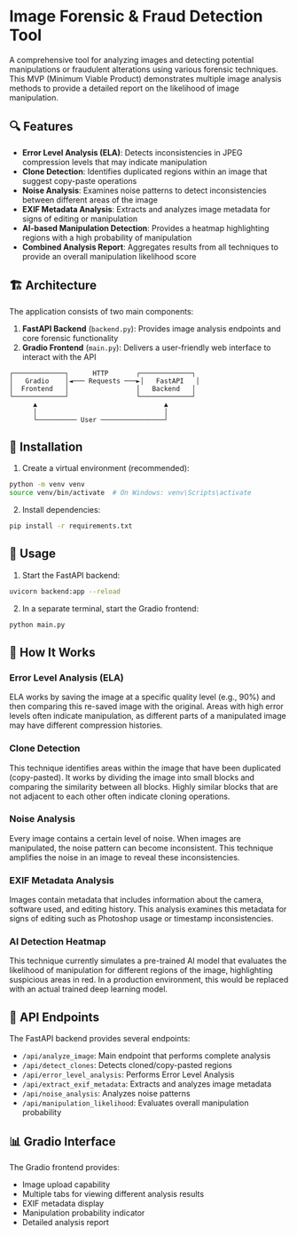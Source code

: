 # Image Forensic & Fraud Detection Tool

A comprehensive tool for analyzing images and detecting potential manipulations or fraudulent alterations using various forensic techniques. This MVP (Minimum Viable Product) demonstrates multiple image analysis methods to provide a detailed report on the likelihood of image manipulation.

## 🔍 Features

- **Error Level Analysis (ELA)**: Detects inconsistencies in JPEG compression levels that may indicate manipulation
- **Clone Detection**: Identifies duplicated regions within an image that suggest copy-paste operations
- **Noise Analysis**: Examines noise patterns to detect inconsistencies between different areas of the image
- **EXIF Metadata Analysis**: Extracts and analyzes image metadata for signs of editing or manipulation
- **AI-based Manipulation Detection**: Provides a heatmap highlighting regions with a high probability of manipulation
- **Combined Analysis Report**: Aggregates results from all techniques to provide an overall manipulation likelihood score

## 🏗️ Architecture

The application consists of two main components:

1. **FastAPI Backend** (`backend.py`): Provides image analysis endpoints and core forensic functionality
2. **Gradio Frontend** (`main.py`): Delivers a user-friendly web interface to interact with the API

```
┌─────────────┐      HTTP       ┌─────────────┐
│   Gradio    │◄─── Requests ───►│   FastAPI   │
│  Frontend   │                 │   Backend   │
└─────────────┘                 └─────────────┘
      ▲                                ▲
      │                                │
      └────────── User ────────────────┘
```

## 🚀 Installation



1. Create a virtual environment (recommended):
```bash
python -m venv venv
source venv/bin/activate  # On Windows: venv\Scripts\activate
```

2. Install dependencies:
```bash
pip install -r requirements.txt
```


## 🔧 Usage

1. Start the FastAPI backend:
```bash
uvicorn backend:app --reload
```

2. In a separate terminal, start the Gradio frontend:
```bash
python main.py
```


## 🧠 How It Works

### Error Level Analysis (ELA)
ELA works by saving the image at a specific quality level (e.g., 90%) and then comparing this re-saved image with the original. Areas with high error levels often indicate manipulation, as different parts of a manipulated image may have different compression histories.

### Clone Detection
This technique identifies areas within the image that have been duplicated (copy-pasted). It works by dividing the image into small blocks and comparing the similarity between all blocks. Highly similar blocks that are not adjacent to each other often indicate cloning operations.

### Noise Analysis
Every image contains a certain level of noise. When images are manipulated, the noise pattern can become inconsistent. This technique amplifies the noise in an image to reveal these inconsistencies.

### EXIF Metadata Analysis
Images contain metadata that includes information about the camera, software used, and editing history. This analysis examines this metadata for signs of editing such as Photoshop usage or timestamp inconsistencies.

### AI Detection Heatmap
This technique currently simulates a pre-trained AI model that evaluates the likelihood of manipulation for different regions of the image, highlighting suspicious areas in red. In a production environment, this would be replaced with an actual trained deep learning model.

## 🧪 API Endpoints

The FastAPI backend provides several endpoints:

- `/api/analyze_image`: Main endpoint that performs complete analysis
- `/api/detect_clones`: Detects cloned/copy-pasted regions
- `/api/error_level_analysis`: Performs Error Level Analysis
- `/api/extract_exif_metadata`: Extracts and analyzes image metadata
- `/api/noise_analysis`: Analyzes noise patterns
- `/api/manipulation_likelihood`: Evaluates overall manipulation probability

## 📊 Gradio Interface

The Gradio frontend provides:
- Image upload capability
- Multiple tabs for viewing different analysis results
- EXIF metadata display
- Manipulation probability indicator
- Detailed analysis report


